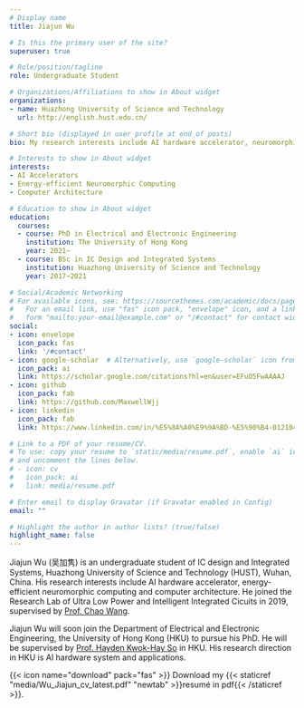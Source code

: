 ```yaml
---
# Display name
title: Jiajun Wu

# Is this the primary user of the site?
superuser: true

# Role/position/tagline
role: Undergraduate Student

# Organizations/Affiliations to show in About widget
organizations:
- name: Huazhong University of Science and Technology
  url: http://english.hust.edu.cn/

# Short bio (displayed in user profile at end of posts)
bio: My research interests include AI hardware accelerator, neuromorphic computing and computer architecture.

# Interests to show in About widget
interests:
- AI Accelerators
- Energy-efficient Neuromorphic Computing
- Computer Architecture

# Education to show in About widget
education:
  courses:
  - course: PhD in Electrical and Electronic Engineering
    institution: The University of Hong Kong
    year: 2021~
  - course: BSc in IC Design and Integrated Systems
    institution: Huazhong University of Science and Technology
    year: 2017~2021

# Social/Academic Networking
# For available icons, see: https://sourcethemes.com/academic/docs/page-builder/#icons
#   For an email link, use "fas" icon pack, "envelope" icon, and a link in the
#   form "mailto:your-email@example.com" or "/#contact" for contact widget.
social:
- icon: envelope
  icon_pack: fas
  link: '/#contact'
- icon: google-scholar  # Alternatively, use `google-scholar` icon from `ai` icon pack
  icon_pack: ai
  link: https://scholar.google.com/citations?hl=en&user=EFuO5FwAAAAJ
- icon: github
  icon_pack: fab
  link: https://github.com/MaxwellWjj
- icon: linkedin
  icon_pack: fab
  link: https://www.linkedin.com/in/%E5%8A%A0%E9%9A%BD-%E5%90%B4-0121041a5/

# Link to a PDF of your resume/CV.
# To use: copy your resume to `static/media/resume.pdf`, enable `ai` icons in `params.toml`, 
# and uncomment the lines below.
# - icon: cv
#   icon_pack: ai
#   link: media/resume.pdf

# Enter email to display Gravatar (if Gravatar enabled in Config)
email: ""

# Highlight the author in author lists? (true/false)
highlight_name: false
---
```


Jiajun Wu (吴加隽) is an undergraduate student of IC design and Integrated Systems, Huazhong University of Science and Technology (HUST), Wuhan, China. His research interests include AI hardware accelerator, energy-efficient neuromorphic computing and computer architecture. He joined the Research Lab of Ultra Low Power and Intelligent Integrated Cicuits in 2019, supervised by [Prof. Chao Wang](http://faculty.hust.edu.cn/WangChao/zh_CN/index.htm).

Jiajun Wu will soon join the Department of Electrical and Electronic Engineering, the University of Hong Kong (HKU) to pursue his PhD. He will be supervised by [Prof. Hayden Kwok-Hay So](https://www.eee.hku.hk/~hso/) in HKU. His research direction in HKU is AI hardware system and applications.

{{< icon name="download" pack="fas" >}} Download my {{< staticref "media/Wu_Jiajun_cv_latest.pdf" "newtab" >}}resumé in pdf{{< /staticref >}}.
